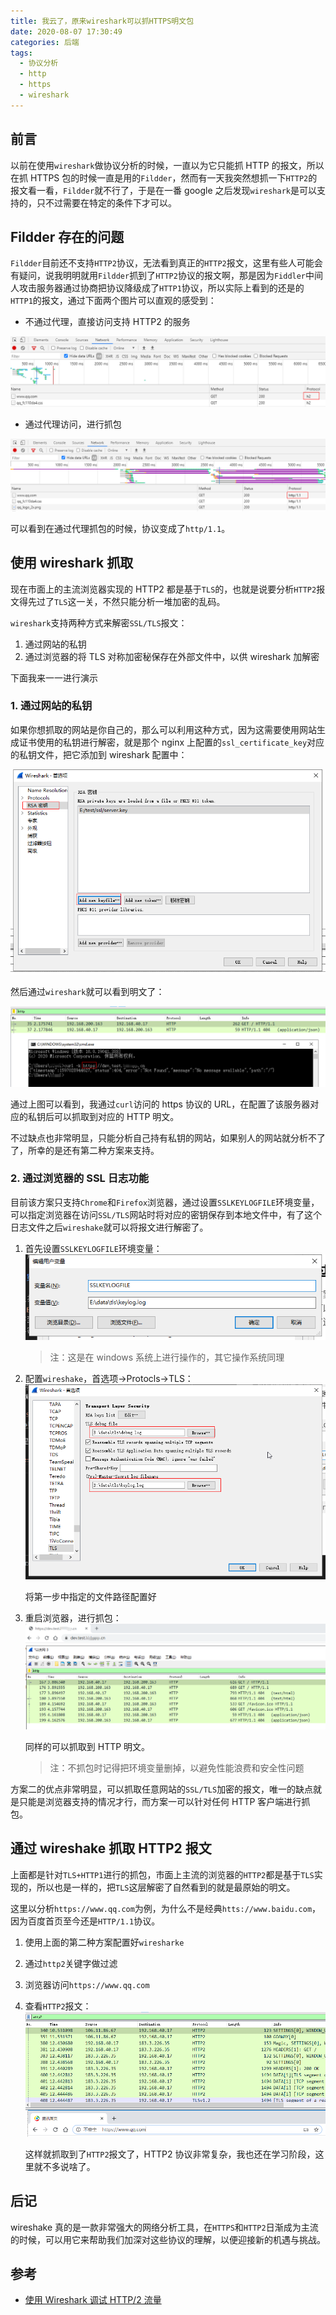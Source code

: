 ```yaml
---
title: 我云了，原来wireshark可以抓HTTPS明文包
date: 2020-08-07 17:30:49
categories: 后端
tags:
  - 协议分析
  - http
  - https
  - wireshark
---
```


## 前言

以前在使用`wireshark`做协议分析的时候，一直以为它只能抓 HTTP 的报文，所以在抓 HTTPS 包的时候一直是用的`Fildder`，然而有一天我突然想抓一下`HTTP2`的报文看一看，`Fildder`就不行了，于是在一番 google 之后发现`wireshark`是可以支持的，只不过需要在特定的条件下才可以。

<!--more-->

## Fildder 存在的问题

`Fildder`目前还不支持`HTTP2`协议，无法看到真正的`HTTP2`报文，这里有些人可能会有疑问，说我明明就用`Fildder`抓到了`HTTP2`协议的报文啊，那是因为`Fiddler`中间人攻击服务器通过协商把协议降级成了`HTTP1`协议，所以实际上看到的还是的`HTTP1`的报文，通过下面两个图片可以直观的感受到：

- 不通过代理，直接访问支持 HTTP2 的服务

![](wireshark-capture-https/2020-08-10-10-10-24.png)

- 通过代理访问，进行抓包

![](wireshark-capture-https/2020-08-10-10-11-37.png)

可以看到在通过代理抓包的时候，协议变成了`http/1.1`。

## 使用 wireshark 抓取

现在市面上的主流浏览器实现的 HTTP2 都是基于`TLS`的，也就是说要分析`HTTP2`报文得先过了`TLS`这一关，不然只能分析一堆加密的乱码。

`wireshark`支持两种方式来解密`SSL/TLS`报文：

1. 通过网站的私钥
2. 通过浏览器的将 TLS 对称加密秘保存在外部文件中，以供 wireshark 加解密

下面我来一一进行演示

### 1. 通过网站的私钥

如果你想抓取的网站是你自己的，那么可以利用这种方式，因为这需要使用网站生成证书使用的私钥进行解密，就是那个 nginx 上配置的`ssl_certificate_key`对应的私钥文件，把它添加到 wireshark 配置中：

![](wireshark-capture-https/2020-08-10-10-41-14.png)

然后通过`wireshark`就可以看到明文了：

![](wireshark-capture-https/2020-08-10-11-10-00.png)

通过上图可以看到，我通过`curl`访问的 https 协议的 URL，在配置了该服务器对应的私钥后可以抓取到对应的 HTTP 明文。

不过缺点也非常明显，只能分析自己持有私钥的网站，如果别人的网站就分析不了了，所幸的是还有第二种方案来支持。

### 2. 通过浏览器的 SSL 日志功能

目前该方案只支持`Chrome`和`Firefox`浏览器，通过设置`SSLKEYLOGFILE`环境变量，可以指定浏览器在访问`SSL/TLS`网站时将对应的密钥保存到本地文件中，有了这个日志文件之后`wireshake`就可以将报文进行解密了。

1. 首先设置`SSLKEYLOGFILE`环境变量：
   ![](wireshark-capture-https/2020-08-10-11-19-37.png)

   > 注：这是在 windows 系统上进行操作的，其它操作系统同理

2. 配置`wireshake`，首选项->Protocls->TLS：
   ![](wireshark-capture-https/2020-08-10-11-23-31.png)

   将第一步中指定的文件路径配置好

3. 重启浏览器，进行抓包：
   ![](wireshark-capture-https/2020-08-10-11-30-55.png)

   同样的可以抓取到 HTTP 明文。

   > 注：不抓包时记得把环境变量删掉，以避免性能浪费和安全性问题

方案二的优点非常明显，可以抓取任意网站的`SSL/TLS`加密的报文，唯一的缺点就是只能是浏览器支持的情况才行，而方案一可以针对任何 HTTP 客户端进行抓包。

## 通过 wireshake 抓取 HTTP2 报文

上面都是针对`TLS+HTTP1`进行的抓包，市面上主流的浏览器的`HTTP2`都是基于`TLS`实现的，所以也是一样的，把`TLS`这层解密了自然看到的就是最原始的明文。

这里以分析`https://www.qq.com`为例，为什么不是经典`htts://www.baidu.com`，因为百度首页至今还是`HTTP/1.1`协议。

1. 使用上面的第二种方案配置好`wiresharke`
2. 通过`http2`关键字做过滤
3. 浏览器访问`https://www.qq.com`
4. 查看`HTTP2`报文：
   ![](wireshark-capture-https/2020-08-10-11-47-00.png)

   这样就抓取到了`HTTP2`报文了，HTTP2 协议非常复杂，我也还在学习阶段，这里就不多说啥了。

## 后记

wireshake 真的是一款非常强大的网络分析工具，在`HTTPS`和`HTTP2`日渐成为主流的时候，可以用它来帮助我们加深对这些协议的理解，以便迎接新的机遇与挑战。

## 参考

- [使用 Wireshark 调试 HTTP/2 流量](https://imququ.com/post/http2-traffic-in-wireshark.html)
